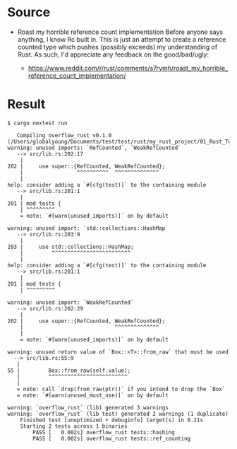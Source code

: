 # Source

- Roast my horrible reference count implementation
Before anyone says anything, I know Rc built in. This is just an attempt to create a reference counted type which pushes (possibly exceeds) my understanding of Rust. As such, I'd appreciate any feedback on the good/bad/ugly:

  - https://www.reddit.com/r/rust/comments/s7rymh/roast_my_horrible_reference_count_implementation/

# Result

```
$ cargo nextest run

   Compiling overflow_rust v0.1.0 (/Users/globalyoung/Documents/test/test/rust/my_rust_project/01_Rust_Tutorial_Full_course/05_my_tutorial/06_RefCountedBox_overflow/overflow_rust)
warning: unused imports: `RefCounted`, `WeakRefCounted`
   --> src/lib.rs:202:17
    |
202 |     use super::{RefCounted, WeakRefCounted};
    |                 ^^^^^^^^^^  ^^^^^^^^^^^^^^
    |
help: consider adding a `#[cfg(test)]` to the containing module
   --> src/lib.rs:201:1
    |
201 | mod tests {
    | ^^^^^^^^^
    = note: `#[warn(unused_imports)]` on by default

warning: unused import: `std::collections::HashMap`
   --> src/lib.rs:203:9
    |
203 |     use std::collections::HashMap;
    |         ^^^^^^^^^^^^^^^^^^^^^^^^^
    |
help: consider adding a `#[cfg(test)]` to the containing module
   --> src/lib.rs:201:1
    |
201 | mod tests {
    | ^^^^^^^^^

warning: unused import: `WeakRefCounted`
   --> src/lib.rs:202:29
    |
202 |     use super::{RefCounted, WeakRefCounted};
    |                             ^^^^^^^^^^^^^^
    |
    = note: `#[warn(unused_imports)]` on by default

warning: unused return value of `Box::<T>::from_raw` that must be used
  --> src/lib.rs:55:9
   |
55 |         Box::from_raw(self.value);
   |         ^^^^^^^^^^^^^^^^^^^^^^^^^
   |
   = note: call `drop(from_raw(ptr))` if you intend to drop the `Box`
   = note: `#[warn(unused_must_use)]` on by default

warning: `overflow_rust` (lib) generated 3 warnings
warning: `overflow_rust` (lib test) generated 2 warnings (1 duplicate)
    Finished test [unoptimized + debuginfo] target(s) in 0.21s
    Starting 2 tests across 1 binaries
        PASS [   0.002s] overflow_rust tests::hashing
        PASS [   0.002s] overflow_rust tests::ref_counting

```
